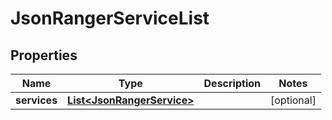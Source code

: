 
# JsonRangerServiceList

## Properties
Name | Type | Description | Notes
------------ | ------------- | ------------- | -------------
**services** | [**List&lt;JsonRangerService&gt;**](JsonRangerService.md) |  |  [optional]



